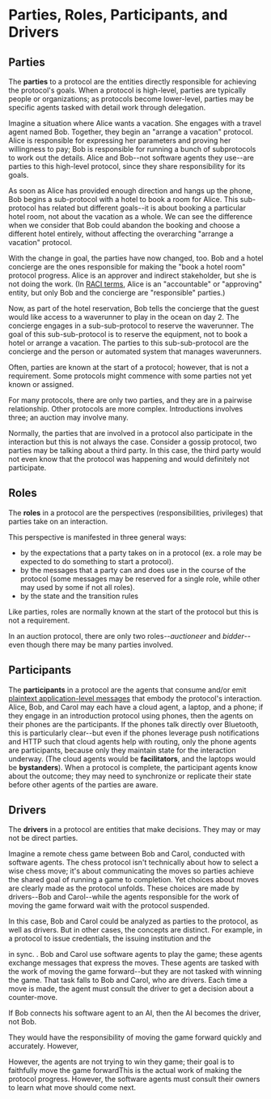 # Parties, Roles, Participants, and Drivers

## Parties

The __parties__ to a protocol are the entities directly responsible for achieving the protocol's goals.
When a protocol is high-level, parties are typically people or organizations; as protocols become lower-level,
parties may be specific agents tasked with detail work through delegation.

Imagine a situation where Alice wants a vacation. She engages with a travel agent named Bob. Together, they
begin an "arrange a vacation" protocol. Alice is responsible for expressing her parameters and proving her willingness to
pay; Bob is responsible for running a bunch of subprotocols to work out the details. Alice and Bob--not software
agents they use--are parties to this high-level protocol, since they share responsibility for its goals.

As soon as Alice has provided enough direction and hangs up the phone, Bob begins a sub-protocol with a hotel to book
a room for Alice. This sub-protocol has related but different goals--it is about booking a particular hotel room, not
about the vacation as a whole. We can see the difference when we consider that Bob could abandon the booking and choose
a different hotel entirely, without affecting the overarching "arrange a vacation" protocol.

With the change in goal, the parties have now changed, too. Bob and a hotel concierge are the ones responsible
for making the "book a hotel room" protocol progress. Alice is an approver and indirect stakeholder, but she is
not doing the work. (In [RACI terms](https://en.wikipedia.org/wiki/Responsibility_assignment_matrix),
Alice is an "accountable" or "approving" entity, but only Bob and the concierge are "responsible" parties.)

Now, as part of the hotel reservation, Bob tells the concierge that the guest would like access to a waverunner
to play in the ocean on day 2. The concierge engages in a sub-sub-protocol to reserve the waverunner. The
goal of this sub-sub-protocol is to reserve the equipment, not to book a hotel or arrange a vacation. The parties to this
sub-sub-protocol are the concierge and the person or automated system that manages waverunners.

Often, parties are known at the start of a protocol; however, that is not a requirement. Some protocols might commence
with some parties not yet known or assigned.

For many protocols, there are only two parties, and they are in a pairwise relationship. Other protocols
are more complex. Introductions involves three; an auction may involve many.

Normally, the parties that are involved in a protocol also participate in the interaction but this is not always the
case. Consider a gossip protocol, two parties may be talking about a third party. In this case, the third party would
not even know that the protocol was happening and would definitely not participate.

## Roles

The __roles__ in a protocol are the perspectives (responsibilities, privileges) that parties take on an
interaction. 

This perspective is manifested in three general ways:

 * by the expectations that a party takes on in a protocol (ex. a role may be expected to do something to start a protocol).
 * by the messages that a party can and does use in the course of the protocol (some messages may be reserved for a single role, while other may used by some if not all roles).
 * by the state and the transition rules
 
Like parties, roles are normally known at the start of the protocol but this is not a requirement.

In an auction protocol, there are only two roles--*auctioneer*
and *bidder*--even though there may be many parties involved.

## Participants

The __participants__ in a protocol are the agents that consume and/or emit
[plaintext application-level messages](
https://github.com/hyperledger/indy-hipe/tree/master/text/0026-agent-file-format#agent-plaintext-messages-ap)
that embody the protocol's interaction. Alice, Bob, and
Carol may each have a cloud agent, a laptop, and a phone; if they engage in an
introduction protocol using phones, then the agents on their phones are the participants.
If the phones talk directly over Bluetooth, this is particularly clear--but even if the
phones leverage push notifications and HTTP such that cloud agents help with routing,
only the phone agents are participants, because only they maintain state for the
interaction underway. (The cloud agents would be __facilitators__, and the laptops would
be __bystanders__). When a protocol is complete, the participant agents know about the
outcome; they may need to synchronize or replicate their state before other agents of the
parties are aware.

## Drivers

The __drivers__ in a protocol are entities that make decisions. They may or may not be direct parties.

Imagine a remote chess game between Bob and Carol, conducted with software agents. The chess protocol isn't
technically about how to select a wise chess move; it's about communicating the moves so parties achieve
the shared goal of running a game to completion. Yet choices about moves are clearly made as the protocol
unfolds. These choices are made by drivers--Bob and Carol--while the agents responsible for the work of
moving the game forward wait with the protocol suspended.

In this case, Bob and Carol could be analyzed as parties to the protocol, as well as drivers. But in other
cases, the concepts are distinct. For example, in a protocol to issue credentials, the issuing institution
and the

in sync.
 . Bob and Carol use software agents to play the game;
these agents exchange messages that express the moves. These agents are tasked with the work of moving
the game forward--but they are not tasked with winning the game. That task falls to Bob and Carol,
who are drivers. Each time a move is made, the agent must consult the driver to get a decision about
a counter-move.

If Bob connects his software agent to an AI, then the AI becomes the driver, not Bob.




They would have the responsibility of moving the game forward quickly and accurately. However,

However, the agents are not trying to win they game; their goal is to faithfully move the game
forwardThis is the actual work
of making the protocol progress. However, the software agents must consult their owners to learn what move
should come next.